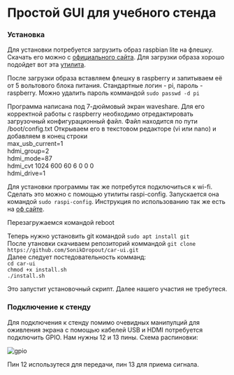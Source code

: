 # Простой GUI для учебного стенда

### Установка
Для установки потребуется загрузить образ raspbian lite на флешку. Скачать его можно с [официального сайта](https://www.raspberrypi.org/downloads/raspbian/). Для загрузки образа хорошо подойдет вот эта [утилита](https://www.balena.io/etcher/).

После загрузки образа вставляем флешку в raspberry и запитываем её от 5 вольтового блока питания.
Стандартные логин - pi, пароль - raspberry. Можно удалить пароль коммандой `sudo passwd -d pi`

Программа написана под 7-дюймовый экран waveshare. Для его корректной работы с raspberry необходимо отредактировать загрузочный конфигурационный файл. Файл находится по пути /boot/config.txt Открываем его в текстовом редакторе (vi или nano) и добавляем в конец строки  
  max_usb_current=1  
  hdmi_group=2  
  hdmi_mode=87  
  hdmi_cvt 1024 600 60 6 0 0 0  
  hdmi_drive=1  

Для установки программы так же потребутся подключиться к wi-fi. Сделать это можно с помощью утилиты raspi-config. Запускается она командой `sudo raspi-config`. Инструкция по использованию так же есть на [оф сайте](https://www.raspberrypi.org/documentation/configuration/raspi-config.md).

Перезагружаемся командой reboot

Теперь нужно установить git командой `sudo apt install git`  
После утановки скачиваем репозиторий коммандой `git clone https://github.com/SonikDropout/car-ui.git`   
Далее следует постедовательность комманд:  
  `cd car-ui`  
  `chmod +x install.sh`  
  `./install.sh`  

Это запустит установочный скрипт. Далее нашего участия не требутеся.

### Подключение к стенду

Для подключения к стенду помимо очевидных манипулций для оживления экрана с помощью кабелей USB и HDMI потребуется подключить GPIO. Нам нужны 12 и 13 пины. Схема распиновки:

![gpio](https://www.raspberrypi.org/documentation/usage/gpio/images/GPIO.png)

Пин 12 использутеся для передачи, пин 13 для приема сигнала.